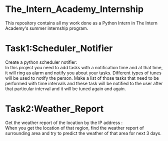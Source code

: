 # The_Intern_Academy_Internship
This repository contains all my work done as a Python Intern in The Intern Academy's summer internship program.

# Task1:Scheduler_Notifier
Create a python scheduler notifier:  
In this project you need to add tasks with a notification time and at that time, it will ring as alarm and notify you about your tasks. Different types of tunes will be used to notify the person. Make a list of those tasks that need to be performed with time intervals and these task will be notified to the user after that particular interval and it will be tuned again and again.


# Task2:Weather_Report
Get the weather report of the location by the IP address :  
When you get the location of that region, find the weather report of surrounding area and try to predict the weather of that area for next 3 days.
